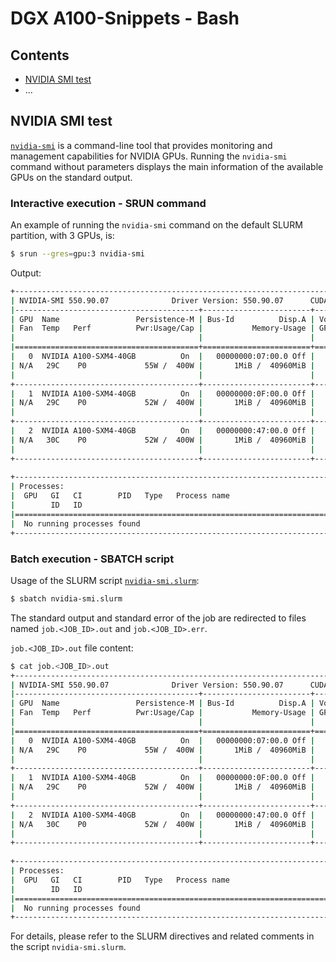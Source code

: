 # DGX A100-Snippets - Bash

## Contents
* [NVIDIA SMI test](#nvidia-smi-test)
* ...

## NVIDIA SMI test

[`nvidia-smi`](https://docs.nvidia.com/deploy/nvidia-smi/index.html) is a command-line tool that provides monitoring and management capabilities for NVIDIA GPUs.
Running the `nvidia-smi` command without parameters displays the main information of the available GPUs on the standard output.

### Interactive execution - SRUN command

An example of running the `nvidia-smi` command on the default SLURM partition, with 3 GPUs, is:

```bash
$ srun --gres=gpu:3 nvidia-smi
```

Output:

```bash
+-----------------------------------------------------------------------------------------+
| NVIDIA-SMI 550.90.07              Driver Version: 550.90.07      CUDA Version: 12.4     |
|-----------------------------------------+------------------------+----------------------+
| GPU  Name                 Persistence-M | Bus-Id          Disp.A | Volatile Uncorr. ECC |
| Fan  Temp   Perf          Pwr:Usage/Cap |           Memory-Usage | GPU-Util  Compute M. |
|                                         |                        |               MIG M. |
|=========================================+========================+======================|
|   0  NVIDIA A100-SXM4-40GB          On  |   00000000:07:00.0 Off |                    0 |
| N/A   29C    P0             55W /  400W |       1MiB /  40960MiB |      0%      Default |
|                                         |                        |             Disabled |
+-----------------------------------------+------------------------+----------------------+
|   1  NVIDIA A100-SXM4-40GB          On  |   00000000:0F:00.0 Off |                    0 |
| N/A   29C    P0             52W /  400W |       1MiB /  40960MiB |      0%      Default |
|                                         |                        |             Disabled |
+-----------------------------------------+------------------------+----------------------+
|   2  NVIDIA A100-SXM4-40GB          On  |   00000000:47:00.0 Off |                    0 |
| N/A   30C    P0             52W /  400W |       1MiB /  40960MiB |      0%      Default |
|                                         |                        |             Disabled |
+-----------------------------------------+------------------------+----------------------+
                                                                                         
+-----------------------------------------------------------------------------------------+
| Processes:                                                                              |
|  GPU   GI   CI        PID   Type   Process name                              GPU Memory |
|        ID   ID                                                               Usage      |
|=========================================================================================|
|  No running processes found                                                             |
+-----------------------------------------------------------------------------------------+
```

### Batch execution - SBATCH script

Usage of the SLURM script [`nvidia-smi.slurm`](./nvidia-smi.slurm):

```bash
$ sbatch nvidia-smi.slurm
```

The standard output and standard error of the job are redirected to files named `job.<JOB_ID>.out` and `job.<JOB_ID>.err`. 

`job.<JOB_ID>.out` file content:

```bash
$ cat job.<JOB_ID>.out
+-----------------------------------------------------------------------------------------+
| NVIDIA-SMI 550.90.07              Driver Version: 550.90.07      CUDA Version: 12.4     |
|-----------------------------------------+------------------------+----------------------+
| GPU  Name                 Persistence-M | Bus-Id          Disp.A | Volatile Uncorr. ECC |
| Fan  Temp   Perf          Pwr:Usage/Cap |           Memory-Usage | GPU-Util  Compute M. |
|                                         |                        |               MIG M. |
|=========================================+========================+======================|
|   0  NVIDIA A100-SXM4-40GB          On  |   00000000:07:00.0 Off |                    0 |
| N/A   29C    P0             55W /  400W |       1MiB /  40960MiB |      0%      Default |
|                                         |                        |             Disabled |
+-----------------------------------------+------------------------+----------------------+
|   1  NVIDIA A100-SXM4-40GB          On  |   00000000:0F:00.0 Off |                    0 |
| N/A   29C    P0             52W /  400W |       1MiB /  40960MiB |      0%      Default |
|                                         |                        |             Disabled |
+-----------------------------------------+------------------------+----------------------+
|   2  NVIDIA A100-SXM4-40GB          On  |   00000000:47:00.0 Off |                    0 |
| N/A   30C    P0             52W /  400W |       1MiB /  40960MiB |      0%      Default |
|                                         |                        |             Disabled |
+-----------------------------------------+------------------------+----------------------+
                                                                                         
+-----------------------------------------------------------------------------------------+
| Processes:                                                                              |
|  GPU   GI   CI        PID   Type   Process name                              GPU Memory |
|        ID   ID                                                               Usage      |
|=========================================================================================|
|  No running processes found                                                             |
+-----------------------------------------------------------------------------------------+
```

For details, please refer to the SLURM directives and related comments in the script `nvidia-smi.slurm`.

